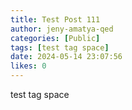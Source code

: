 ```yaml
---
title: Test Post 111
author: jeny-amatya-qed
categories: [Public]
tags: [test tag space]
date: 2024-05-14 23:07:56 
likes: 0
---
```


test tag space